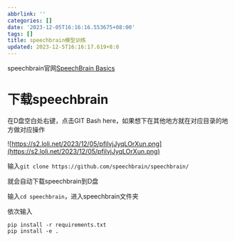 ```yaml
---
abbrlink: ''
categories: []
date: '2023-12-05T16:16:16.553675+08:00'
tags: []
title: speechbrain模型训练
updated: 2023-12-5T16:16:17.619+8:0
---
```

speechbrain官网[SpeechBrain Basics](https://speechbrain.github.io/tutorial_basics.html)

# 下载speechbrain

在D盘空白处右键，点击GIT Bash here，如果想下在其他地方就在对应目录的地方做对应操作

![https://s2.loli.net/2023/12/05/pfilvjJyqLOrXun.png](https://s2.loli.net/2023/12/05/pfilvjJyqLOrXun.png)

输入`git clone https://github.com/speechbrain/speechbrain/`

就会自动下载speechbrain到D盘

输入`cd speechbrain`，进入speechbrain文件夹

依次输入

```
pip install -r requirements.txt
pip install -e .
```
